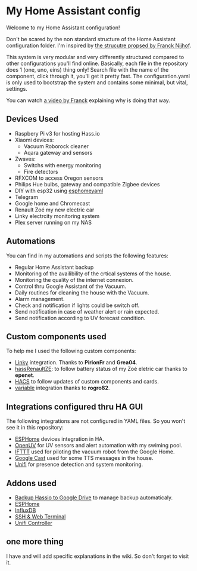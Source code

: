 # My Home Assistant config

Welcome to my Home Assistant configuration!

Don't be scared by the non standard structure of the Home Assistant configuration folder.
I'm inspired by [the strucutre propsed by Franck Nijhof](https://github.com/frenck/home-assistant-config).

This system is very modular and very differently structured compared to other configurations you'll find online.
Basically, each file in the repository does 1 (one, uno, eins)
thing only! Search file with the name of the component, click through it, you'll get it pretty fast. The configuration.yaml is only used to bootstrap the system
and contains some minimal, but vital, settings.

You can watch [a video by Franck](https://www.youtube.com/watch?v=lndeybw21PY) explaining why is doing that way.

## Devices Used

- Raspbery Pi v3 for hosting Hass.io
- Xiaomi devices:
  - Vacuum Roborock cleaner
  - Aqara gateway and sensors
- Zwaves:
  - Switchs with energy monitoring
  - Fire detectors
- RFXCOM to access Oregon sensors
- Philips Hue bulbs, gateway and compatible Zigbee devices
- DIY with esp32 using [esphomeyaml](https://esphomelib.com/esphomeyaml/)
- Telegram
- Google home and Chromecast
- Renault Zoé my new electric car
- Linky electrcity monitoring system
- Plex server running on my NAS

## Automations
  
You can find in my automations and scripts the following features:

- Regular Home Assistant backup
- Monitoring of the availibility of the crtical systems of the house.
- Monitoring the quality of the internet connexion.
- Control thru Google Assistant of the Vacuum.
- Daily routines for cleaning the house with the Vacuum.
- Alarm management.
- Check and notification if lights could be switch off.
- Send notification in case of weather alert or rain expected.
- Send notification according to UV forecast condition.

## Custom components used

To help me I used the following custom components:

- [Linky](https://github.com/home-assistant/home-assistant/pull/20535) integration. Thanks to **PirionFr** and **Grea04**.
- [hassRenaultZE](https://github.com/epenet/hassRenaultZE): to follow battery status of my Zoé eletric car thanks to **epenet**.
- [HACS](https://github.com/custom-components/hacs) to follow updates of custom components and cards.
- [variable](https://github.com/rogro82/hass-variables) integration thanks to **rogro82**.

## Integrations configured thru HA GUI

The following integrations are not configured in YAML files. So you won't see it in this repository:

- [ESPHome](https://www.home-assistant.io/components/esphome/) devices integration in HA.
- [OpenUV](https://www.home-assistant.io/components/openuv/) for UV sensors and alert automation with my swiming pool.
- [IFTTT](https://www.home-assistant.io/components/ifttt/) used for piloting the vacuum robot from the Google Home.
- [Google Cast](https://www.home-assistant.io/components/cast/) used for some TTS messages in the house.
- [Unifi](https://www.home-assistant.io/components/unifi/) for presence detection and system monitoring.

## Addons used

- [Backup Hassio to Google Drive](https://github.com/samccauley/addon-hassiogooglebackup#readme) to manage backup automaticaly.
- [ESPHome](https://esphome.io)
- [InfluxDB](https://github.com/hassio-addons/addon-influxdb)
- [SSH & Web Terminal](https://github.com/hassio-addons/addon-ssh)
- [Unifi Controller](https://github.com/hassio-addons/addon-unifi)

## one more thing

I have and will add specific explanations in the wiki. So don't forget to visit it.
